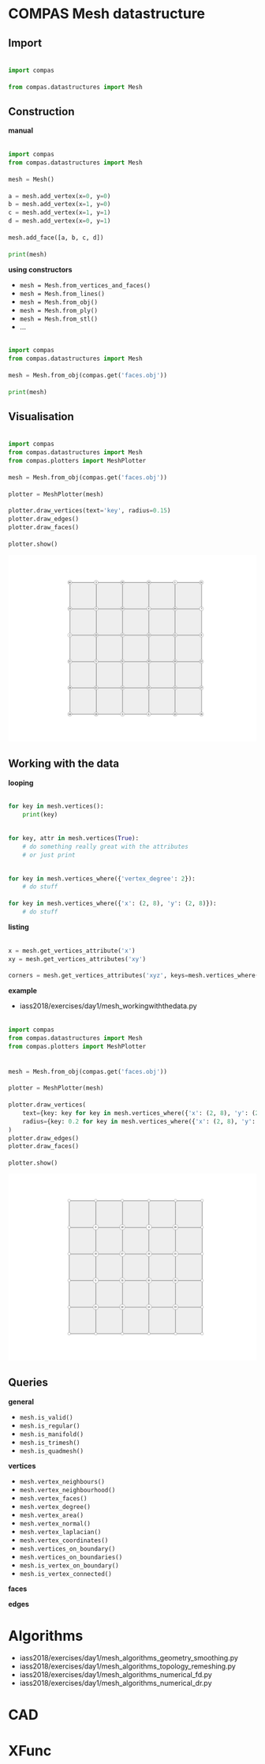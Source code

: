 # COMPAS Mesh datastructure

## Import

```python

import compas

from compas.datastructures import Mesh

```

## Construction

**manual**

```python

import compas
from compas.datastructures import Mesh

mesh = Mesh()

a = mesh.add_vertex(x=0, y=0)
b = mesh.add_vertex(x=1, y=0)
c = mesh.add_vertex(x=1, y=1)
d = mesh.add_vertex(x=0, y=1)

mesh.add_face([a, b, c, d])

print(mesh)

```

**using constructors**

* `mesh = Mesh.from_vertices_and_faces()`
* `mesh = Mesh.from_lines()`
* `mesh = Mesh.from_obj()`
* `mesh = Mesh.from_ply()`
* `mesh = Mesh.from_stl()`
* ...

```python
    
import compas
from compas.datastructures import Mesh

mesh = Mesh.from_obj(compas.get('faces.obj'))

print(mesh)

```

## Visualisation

```python

import compas
from compas.datastructures import Mesh
from compas.plotters import MeshPlotter

mesh = Mesh.from_obj(compas.get('faces.obj'))

plotter = MeshPlotter(mesh)

plotter.draw_vertices(text='key', radius=0.15)
plotter.draw_edges()
plotter.draw_faces()

plotter.show()

```

![MeshPLot faces.obj](images/compas-1.png)


## Working with the data

**looping**

```python

for key in mesh.vertices():
    print(key)

```

```python

for key, attr in mesh.vertices(True):
    # do something really great with the attributes
    # or just print

```

```python

for key in mesh.vertices_where({'vertex_degree': 2}):
    # do stuff

for key in mesh.vertices_where({'x': (2, 8), 'y': (2, 8)}):
    # do stuff

```

**listing**

```python

x = mesh.get_vertices_attribute('x')
xy = mesh.get_vertices_attributes('xy')

corners = mesh.get_vertices_attributes('xyz', keys=mesh.vertices_where({'vertex_degree': 2}))

```

**example**

* iass2018/exercises/day1/mesh_workingwiththedata.py

```python

import compas
from compas.datastructures import Mesh
from compas.plotters import MeshPlotter


mesh = Mesh.from_obj(compas.get('faces.obj'))

plotter = MeshPlotter(mesh)

plotter.draw_vertices(
    text={key: key for key in mesh.vertices_where({'x': (2, 8), 'y': (2, 8)})},
    radius={key: 0.2 for key in mesh.vertices_where({'x': (2, 8), 'y': (2, 8)})}
)
plotter.draw_edges()
plotter.draw_faces()

plotter.show()

```

![MeshPLot faces.obj](images/compas-2.png)


## Queries

**general**

* `mesh.is_valid()`
* `mesh.is_regular()`
* `mesh.is_manifold()`
* `mesh.is_trimesh()`
* `mesh.is_quadmesh()`

**vertices**

* `mesh.vertex_neighbours()`
* `mesh.vertex_neighbourhood()`
* `mesh.vertex_faces()`
* `mesh.vertex_degree()`
* `mesh.vertex_area()`
* `mesh.vertex_normal()`
* `mesh.vertex_laplacian()`
* `mesh.vertex_coordinates()`
* `mesh.vertices_on_boundary()`
* `mesh.vertices_on_boundaries()`
* `mesh.is_vertex_on_boundary()`
* `mesh.is_vertex_connected()`

**faces**

**edges**


Algorithms
==========

* iass2018/exercises/day1/mesh_algorithms_geometry_smoothing.py
* iass2018/exercises/day1/mesh_algorithms_topology_remeshing.py
* iass2018/exercises/day1/mesh_algorithms_numerical_fd.py
* iass2018/exercises/day1/mesh_algorithms_numerical_dr.py


CAD
===


XFunc
=====

